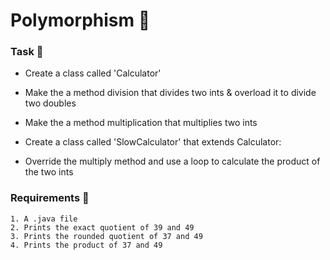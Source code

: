 # Polymorphism 🍵

### Task 🐧
 - Create a class called 'Calculator'
  - Make the a method division that divides two ints & overload it to divide two doubles
  - Make the a method multiplication that multiplies two ints

 - Create a class called 'SlowCalculator' that extends Calculator:
  - Override the multiply method and use a loop to calculate the product of the two ints

### Requirements 🏫
```
1. A .java file
2. Prints the exact quotient of 39 and 49
3. Prints the rounded quotient of 37 and 49
4. Prints the product of 37 and 49
```